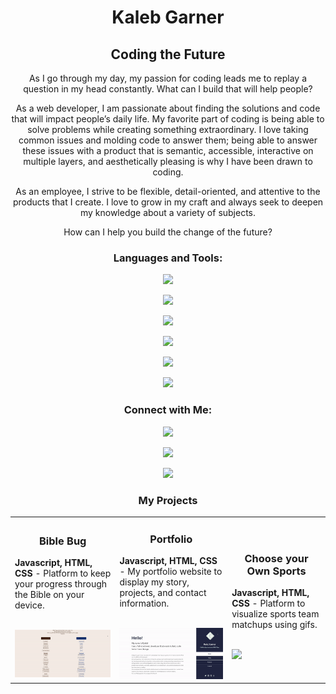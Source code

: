 <h1 align="center">Kaleb Garner</h1>
<h2 align="center">Coding the Future</h2>

<p align="center">As I go through my day, my passion for coding leads me to replay a question in my head constantly. What can I build that will help people?</p>
<div></div>
<p align="center">As a web developer, I am passionate about finding the solutions and code that will impact people’s daily life. My favorite part of coding is being able to solve problems while creating something extraordinary. I love taking common issues and molding code to answer them; being able to answer these issues with a product that is semantic, accessible, interactive on multiple layers, and aesthetically pleasing is why I have been drawn to coding.</p>
<div></div>
<p align="center">As an employee, I strive to be flexible, detail-oriented, and attentive to the products that I create. I love to grow in my craft and always seek to deepen my knowledge about a variety of subjects.</p>
<div></div>
<p align="center">How can I help you build the change of the future?</p>
<div></div>

<h3 align="center">Languages and Tools:</h3>
<p align="center"><img src=https://img.shields.io/badge/html5-%23E34F26.svg?style=for-the-badge&logo=html5&logoColor=white></p>
<p align="center"><img src=https://img.shields.io/badge/css3-%231572B6.svg?style=for-the-badge&logo=css3&logoColor=white></p>
<p align="center"><img src=https://img.shields.io/badge/javascript-%23323330.svg?style=for-the-badge&logo=javascript&logoColor=%23F7DF1E></p>
<p align="center"><img src=https://img.shields.io/badge/node.js-6DA55F?style=for-the-badge&logo=node.js&logoColor=white></p>
<p align="center"><img src=https://img.shields.io/badge/react-%2320232a.svg?style=for-the-badge&logo=react&logoColor=%2361DAFB></p>
<p align="center"><img src=https://img.shields.io/badge/git-%23F05033.svg?style=for-the-badge&logo=git&logoColor=white></p>

<h3 align="center">Connect with Me:</h3>
<p align="center"> <a href="https://twitter.com/kalebgarner18" target="blank"><img src="https://img.shields.io/badge/Twitter-1DA1F2?style=for-the-badge&logo=twitter&logoColor=white"</a> </p>
<p align="center"> <a href="https://kalebgarnerdev.netlify.app/" target="blank"><img src="https://img.shields.io/badge/website-000000?style=for-the-badge&logo=About.me&logoColor=white"/></a> </p>
<p align="center"> <a href="https://www.linkedin.com/in/kalebgarner/" target="blank"><img src="https://img.shields.io/badge/LinkedIn-0077B5?style=for-the-badge&logo=linkedin&logoColor=white"/></a> </p>

<h3 align="center">My Projects</h3>
<table>
  <tr>
    <td>
      <h3 align="center">Bible Bug</h3>
      <p><strong>Javascript, HTML, CSS</strong> - Platform to keep your progress through the Bible on your device.</p>
        <br />
        <a target="_blank" href="https://biblebug.netlify.app/">
            <img src="biblebuggif.gif" width="100%"/>
        </a>
    </td>
     <td>
      <h3 align="center">Portfolio</h3>
       <p><strong>Javascript, HTML, CSS</strong> - My portfolio website to display my story, projects, and contact information.</p>
        <br />
        <a target="_blank" href="https://kalebgarnerdev.netlify.app/">
            <img src="portfoliogif.gif" width="100%"/>
        </a>
    </td>
       <td>
      <h3 align="center">Choose your Own Sports</h3>
      <p><strong>Javascript, HTML, CSS</strong> - Platform to visualize sports team matchups using gifs.</p>
        <br />
        <a target="_blank" href="https://chooseyourownsports.netlify.app/">
            <img src="cyosgif.gif" width="100%"/>
        </a>
    </td>
  </tr>
    
</table>
